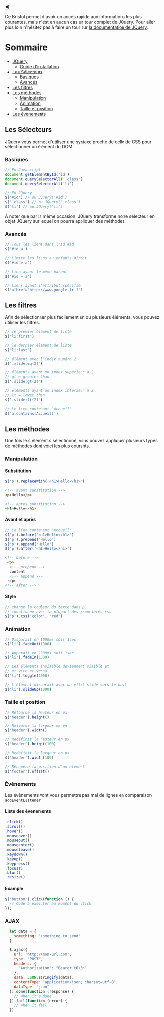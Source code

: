 [:arrow_backward:](../README.md)

Ce Bristol permet d'avoir un accès rapide aux informations les plus courantes, mais n'est en aucun cas un tour complet de JQuery. Pour aller plus loin n'hésitez pas à faire un tour sur [la documentation de JQuery](https://api.jquery.com/).

# Sommaire

- [JQuery](#jquery)
  - [Guide d'installation](INSTALL.md)
- [Les Sélecteurs](#les-selecteurs)
  - [Basiques](#basiques)
  - [Avancés](#avances)
- [Les filtres](#les-filtres)
- [Les méthodes](#les-methodes)
  - [Manipulation](#manipulation)
  - [Animation](#animation)
  - [Taille et position](#taille-et-position)
- [Les évènements](#les-evenements)

## Les Sélecteurs

JQuery vous permet d'utiliser une syntaxe proche de celle de CSS pour sélectionner un élément du DOM.

### Basiques

```js
// En Javascript
document.getElementById('id')
document.querySelectorAll('.class')
document.querySelectorAll('li')

// En JQuery
$('#id') // ou JQuery('#id')
$('.class') // ou JQuery('.class')
$('li') // ou JQuery('li')
```

À noter que par la même occasion, JQuery transforme notre sélecteur en objet JQuery sur lequel on pourra appliquer des méthodes.

### Avancés

```js
// Tous les liens dans l'id #id
$('#id a')

// Limite les liens au enfants direct
$('#id > a')

// Lien ayant le même parent
$('#id ~ a')

// Liens ayant l'attribut spécifié
$("a[href='http://www.google.fr']")
```

## Les filtres

Afin de sélectionner plus facilement un ou plusieurs éléments, vous pouvez utiliser les filtres.

```js
// le premier élément de liste
$('li:first')

// le dernier élément de liste
$('li:last')

// élément avec l'index numéro 2
$('.slide:eq(2)')

// éléments ayant un index supérieur à 2
// gt = greater than
$('.slide:gt(2)')

// éléments ayant un index inférieur à 2
// lt = lower than
$('.slide:lt(2)')

// Le lien contenant "Accueil"
$('a:contains(Accueil)')
```

## Les méthodes

Une fois le.s élement.s sélectionné, vous pouvez appliquer plusieurs types de méthodes dont voici les plus courants.

### Manipulation

#### Substitution

```js
$('p').replaceWith('<h1>Hello</h1>')
```

```html
<!-- avant substitution -->
<p>Hello</p>

<!-- après substitution -->
<h1>Hello</h1>
```

#### Avant et après

```js
// Le lien contenant "Accueil"
$('p').before('<h1>Hello</h1>')
$('p').prepend('Hello')
$('p').append('Hello')
$('p').after('<h1>Hello</h1>')
```

```html
<!-- before -->
 <p>
  <!-- prepend -->
  content
  <!-- append -->
 </p>
<!-- after -->
```

#### Style

```js
// change la couleur du texte dans p
// fonctionne avec la plupart des propriétés css
$('p').css('color', 'red')
```

### Animation

```js
// Disparait en 1000ms soit 1sec
$('li').fadeOut(1000)

// Apparait en 1000ms soit 1sec
$('li').fadeIn(1000)

// Les éléments invisible deviennent visible et
// et vice et versa
$('li').toggle(1000)

// L'élément disparait avec un effet slide vers le haut
$('li').slideUp(1000)
```

### Taille et position

```js
// Retourne la hauteur en px
$('header').height()

// Retourne la largeur en px
$('header').width()

// Redéfinit la hauteur en px
$('header').height(100)

// Redéfinit la largeur en px
$('header').width(100)

// Récupère la position d'un élément
$('footer').offset()
```

### Évènements

Les évènements vont vous permettre pas mal de lignes en comparaison `addEventListener`.

#### Liste des évenements

```js
.click()
.scroll()
.hover()
.mouseover()
.mouseout()
.mouseenter()
.mouseleave()
.keydown()
.keyup()
.keypress()
.focus()
.blur()
.resize()
```

#### Example

```js
$('button').click(function () {
  // Code à executer au moment du click
});
```

### AJAX

```js
  let data = {
    something: "something to send"
  }
  
  $.ajax({
    url: 'http://mon-url.com',
    type: "POST",
    headers: {
      "Authorization": "Bearer t0k3n"
    },
    data: JSON.stringify(data),
    contentType: "application/json; charset=utf-8",
    dataType: "json"
  }).done(function (response) {
    // When it's done
  }).fail(function (error) {
    // When it fail...
  })
```
